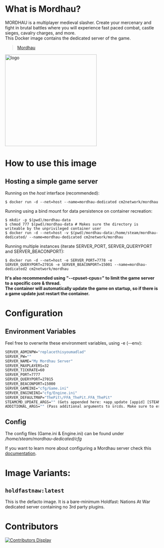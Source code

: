 # What is Mordhau?
MORDHAU is a multiplayer medieval slasher. Create your mercenary and fight in brutal battles where you will experience fast paced combat, castle sieges, cavalry charges, and more. <br/>
This Docker image contains the dedicated server of the game. <br/>

> [Mordhau](https://store.steampowered.com/app/629760/MORDHAU/)

<img src="https://mordhau.com/static/presskit/mordhau_logo.png" alt="logo" width="300"/></img>

# How to use this image

## Hosting a simple game server
Running on the *host* interface (recommended):<br/>
```console
$ docker run -d --net=host --name=mordhau-dedicated cm2network/mordhau
```

Running using a bind mount for data persistence on container recreation:
```console
$ mkdir -p $(pwd)/mordhau-data
$ chmod 777 $(pwd)/mordhau-data # Makes sure the directory is writeable by the unprivileged container user
$ docker run -d --net=host -v $(pwd)/mordhau-data:/home/steam/mordhau-dedicated/ --name=mordhau-dedicated cm2network/mordhau
```

Running multiple instances (iterate SERVER_PORT, SERVER_QUERYPORT and SERVER_BEACONPORT):<br/>
```console
$ docker run -d --net=host -e SERVER_PORT=7778 -e SERVER_QUERYPORT=27016 -e SERVER_BEACONPORT=15001 --name=mordhau-dedicated2 cm2network/mordhau
```

**It's also recommended using "--cpuset-cpus=" to limit the game server to a specific core & thread.**<br/>
**The container will automatically update the game on startup, so if there is a game update just restart the container.**

# Configuration
## Environment Variables
Feel free to overwrite these environment variables, using -e (--env):
```dockerfile
SERVER_ADMINPW="replacethisyoumadlad"
SERVER_PW=""
SERVER_NAME="My Mordhau Server"
SERVER_MAXPLAYERS=32
SERVER_TICKRATE=60
SERVER_PORT=7777
SERVER_QUERYPORT=27015
SERVER_BEACONPORT=15000
SERVER_GAMEINI="cfg/Game.ini"
SERVER_ENGINEINI="cfg/Engine.ini"
SERVER_DEFAULTMAP="ThePit\/FFA_ThePit.FFA_ThePit"
STEAMCMD_UPDATE_ARGS="" (Gets appended here: +app_update [appid] [STEAMCMD_UPDATE_ARGS]; Example: "validate")
ADDITIONAL_ARGS="" (Pass additional arguments to srcds. Make sure to escape correctly!)
```

## Config
The config files (Game.ini & Engine.ini) can be found under */home/steam/mordhau-dedicated/cfg*

If you want to learn more about configuring a Mordhau server check this [documentation](https://mordhau.gamepedia.com/Dedicated_Server_Hosting_Guide#Tweaks_and_configurations).

# Image Variants:

## `holdfastnaw:latest`
This is the defacto image. It is a bare-minimum Holdfast: Nations At War dedicated server containing no 3rd party plugins.<br/>

# Contributors
[![Contributors Display](https://badges.pufler.dev/contributors/CM2Walki/Mordhau?size=50&padding=5&bots=false)](https://github.com/CM2Walki/Mordhau/graphs/contributors)
